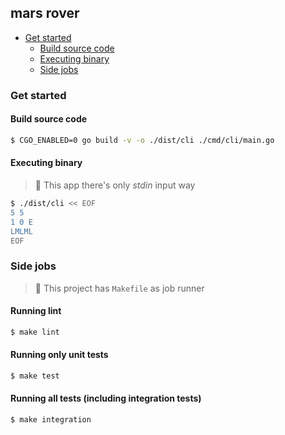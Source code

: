 <h2>mars rover</h2>

- [Get started](#get-started)
  - [Build source code](#build-source-code)
  - [Executing binary](#executing-binary)
  - [Side jobs](#side-jobs)

### Get started

#### Build source code
```sh
$ CGO_ENABLED=0 go build -v -o ./dist/cli ./cmd/cli/main.go
```

#### Executing binary

> :balloon: This app there's only _stdin_ input way

```sh
$ ./dist/cli << EOF
5 5
1 0 E
LMLML
EOF
```

### Side jobs

> :balloon: This project has `Makefile` as job runner

#### Running lint
```sh
$ make lint
```

#### Running only unit tests
```sh
$ make test
```

#### Running all tests (including integration tests)
```sh
$ make integration

```

